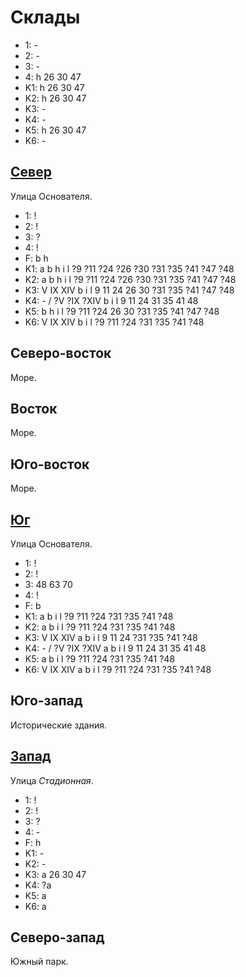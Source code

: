 # Склады

* 1:    -
* 2:    -
* 3:    -
* 4:    h   26  30  47
* K1:   h
        26  30  47
* K2:   h
        26  30  47
* K3:   -
* K4:   -
* K5:   h
        26  30  47
* K6:   -

## [Север](./11520040.md)

Улица Основателя.

* 1:    !
* 2:    !
* 3:    ?
* 4:    !
* F:    b   h
* K1:   a   b   h   i   l
        ?9  ?11 ?24 ?26 ?30 ?31 ?35 ?41 ?47 ?48
* K2:   a   b   h   i   l
        ?9  ?11 ?24 ?26 ?30 ?31 ?35 ?41 ?47 ?48
* K3:   V   IX  XIV
        b   i   l
        9   11  24  26  30  ?31 ?35 ?41 ?47 ?48
* K4:   -   /   ?V  ?IX ?XIV
        b   i   l
        9   11  24  31  35  41  48
* K5:   b   h   i   l
        ?9  ?11 ?24 26  30  ?31 ?35 ?41 ?47 ?48
* K6:   V   IX  XIV
        b   i   l
        ?9  ?11 ?24 ?31 ?35 ?41 ?48

## Северо-восток

Море.

## Восток

Море.

## Юго-восток

Море.

## [Юг](./520150.md)

Улица Основателя.

* 1:    !
* 2:    !
* 3:    48  63  70
* 4:    !
* F:    b
* K1:   a   b   i   l
        ?9  ?11 ?24 ?31 ?35 ?41 ?48
* K2:   a   b   i   l
        ?9  ?11 ?24 ?31 ?35 ?41 ?48
* K3:   V   IX  XIV
        a   b   i   l
        9   11  24  ?31 ?35 ?41 ?48
* K4:   -   /   ?V  ?IX ?XIV
        a   b   i   l
        9   11  24  31  35  41  48
* K5:   a   b   i   l
        ?9  ?11 ?24 ?31 ?35 ?41 ?48
* K6:   V   IX  XIV
        a   b   i   l
        ?9  ?11 ?24 ?31 ?35 ?41 ?48

## Юго-запад

Исторические здания.

## [Запад](./510145.md)

Улица *Стадионная*.

* 1:    !
* 2:    !
* 3:    ?
* 4:    -
* F:    h
* K1:   -
* K2:   -
* K3:   a
        26  30  47
* K4:   ?a
* K5:   a
* K6:   a

## Северо-запад

Южный парк.
